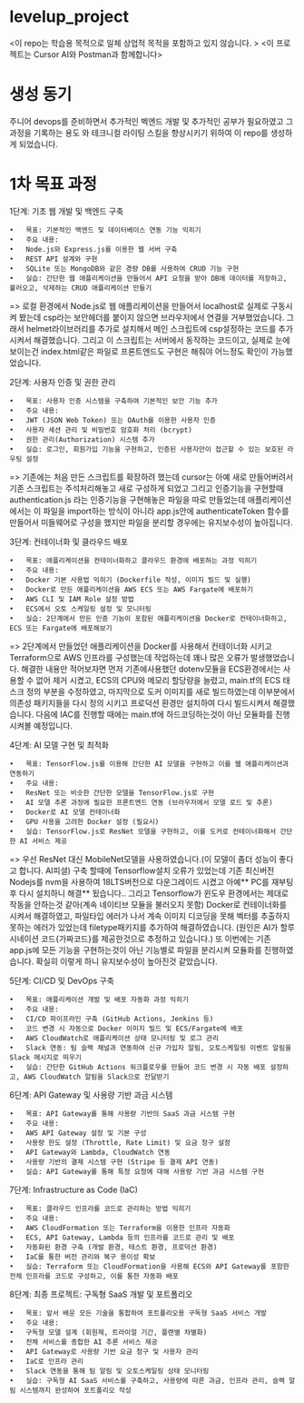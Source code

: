 # levelup_project
<이 repo는 학습용 목적으로 일체 상업적 목적을 포함하고 있지 않습니다. >
<이 프로젝트는 Cursor AI와 Postman과 함께합니다> 

# 생성 동기 
주니어 devops를 준비하면서 추가적인 벡엔드 개발 및 추가적인 공부가 필요하였고 
그 과정을 기록하는 용도 와 테크니컬 라이팅 스킬을 향상시키기 위하여 이 repo를 생성하게 되었습니다. 

# 1차 목표 과정 
1단계: 기초 웹 개발 및 백엔드 구축

	•	목표: 기본적인 백엔드 및 데이터베이스 연동 기능 익히기
	•	주요 내용:
	•	Node.js와 Express.js를 이용한 웹 서버 구축
	•	REST API 설계와 구현
	•	SQLite 또는 MongoDB와 같은 경량 DB를 사용하여 CRUD 기능 구현
	•	실습: 간단한 웹 애플리케이션을 만들어서 API 요청을 받아 DB에 데이터를 저장하고, 불러오고, 삭제하는 CRUD 애플리케이션 만들기

=> 로컬 환경에서 Node.js로 웹 애플리케이션을 만들어서 localhost로 실제로 구동시켜 봤는데 csp라는 보안헤더를 붙이지 않으면 브라우저에서 연결을 거부했었습니다. 
그래서 helmet라이브러리를 추가로 설치해서 메인 스크립트에 csp설정하는 코드를 추가시켜서 해결했습니다.
그리고 이 스크립트는 서버에서 동작하는 코드이고, 실제로 눈에 보이는건 index.html같은 파일로 프론트엔드도 구현은 해줘야 어느정도 확인이 가능했었습니다.

2단계: 사용자 인증 및 권한 관리

	•	목표: 사용자 인증 시스템을 구축하여 기본적인 보안 기능 추가
	•	주요 내용:
	•	JWT (JSON Web Token) 또는 OAuth를 이용한 사용자 인증
	•	사용자 세션 관리 및 비밀번호 암호화 처리 (bcrypt)
	•	권한 관리(Authorization) 시스템 추가
	•	실습: 로그인, 회원가입 기능을 구현하고, 인증된 사용자만이 접근할 수 있는 보호된 라우팅 설정

=> 기존에는 처음 만든 스크립트를 확장하려 했는데 cursor는 아예 새로 만들어버려서 기존 스크립트는 주석처리해놓고 새로 구성하게 되었고 
그리고 인증기능을 구현할때 authentication.js 라는 인증기능을 구현해놓은 파일을 따로 만들었는데 
애플리케이션에서는 이 파일을 import하는 방식이 아니라 app.js안에 authenticateToken 함수를 만들어서 미들웨어로 구성을 했지만 파일을 분리할 경우에는 유지보수성이 높아집니다.


3단계: 컨테이너화 및 클라우드 배포

	•	목표: 애플리케이션을 컨테이너화하고 클라우드 환경에 배포하는 과정 익히기
	•	주요 내용:
	•	Docker 기본 사용법 익히기 (Dockerfile 작성, 이미지 빌드 및 실행)
	•	Docker로 만든 애플리케이션을 AWS ECS 또는 AWS Fargate에 배포하기
	•	AWS CLI 및 IAM Role 설정 방법
	•	ECS에서 오토 스케일링 설정 및 모니터링
	•	실습: 2단계에서 만든 인증 기능이 포함된 애플리케이션을 Docker로 컨테이너화하고, ECS 또는 Fargate에 배포해보기

=> 2단계에서 만들었던 애플리케이션을 Docker를 사용해서 컨테이너화 시키고 Terraform으로 AWS 인프라를 구성했는데 작업하는데 꽤나 많은 오류가 발생했었습니다. 
해결한 내용만 적어보자면 먼저 기존에사용했던 dotenv모듈을 ECS환경에서는 사용할 수 없어 제거 시켰고, ECS의 CPU와 메모리 할당량을 늘렸고, main.tf의 ECS 태스크 정의 부분을 수정하였고, 
마지막으로 도커 이미지를 새로 빌드하였는데 이부분에서 의존성 패키지들을 다시 정의 시키고 프로덕션 환경만 설치하여 다시 빌드시켜서 해결했습니다. 
다음에 IAC를 진행할 때에는 main.tf에 하드코딩하는것이 아닌 모듈화를 진행시켜볼 예정입니다.

4단계: AI 모델 구현 및 최적화

	•	목표: TensorFlow.js를 이용해 간단한 AI 모델을 구현하고 이를 웹 애플리케이션과 연동하기
	•	주요 내용:
	•	ResNet 또는 비슷한 간단한 모델을 TensorFlow.js로 구현
	•	AI 모델 추론 과정에 필요한 프론트엔드 연동 (브라우저에서 모델 로드 및 추론)
	•	Docker로 AI 모델 컨테이너화
	•	GPU 사용을 고려한 Docker 설정 (필요시)
	•	실습: TensorFlow.js로 ResNet 모델을 구현하고, 이를 도커로 컨테이너화해서 간단한 AI 서비스 제공

=> 우선 ResNet 대신 MobileNet모델을 사용하였습니다.(이 모델이 좀더 성능이 좋다고 합니다. AI피셜) 
구축 할때에 Tensorflow설치 오류가 있었는데 기존 최신버전 Nodejs를 nvm을 사용하여 18LTS버전으로 다운그레이드 시켰고 아예** PC를 재부팅후 다시 설치하니 해결** 됬습니다..
그리고 Tensorflow가 윈도우 환경에서는 제대로 작동을 안하는것 같아(계속 네이티브 모듈을 불러오지 못함) Docker로 컨테이너화를 시켜서 해결하였고,
파일타입 에러가 나서 계속 이미지 디코딩을 못해 벡터를 추출하지 못하는 에러가 있었는데 filetype패키지를 추가하여 해결하였습니다. 
(원인은 AI가 할루시네이션 코드{가짜코드}를 제공한것으로 추정하고 있습니다.)
또 이번에는 기존 app.js에 모든 기능을 구현하는것이 아닌 기능별로 파일을 분리시켜 모듈화를 진행하였습니다. 확실히 이렇게 하니 유지보수성이 높아진것 같았습니다. 

5단계: CI/CD 및 DevOps 구축

	•	목표: 애플리케이션 개발 및 배포 자동화 과정 익히기
	•	주요 내용:
	•	CI/CD 파이프라인 구축 (GitHub Actions, Jenkins 등)
	•	코드 변경 시 자동으로 Docker 이미지 빌드 및 ECS/Fargate에 배포
	•	AWS CloudWatch로 애플리케이션 상태 모니터링 및 로그 관리
	•	Slack 연동: 팀 슬랙 채널과 연동하여 신규 가입자 알림, 오토스케일링 이벤트 알림을 Slack 메시지로 띄우기
	•	실습: 간단한 GitHub Actions 워크플로우를 만들어 코드 변경 시 자동 배포 설정하고, AWS CloudWatch 알림을 Slack으로 전달받기

6단계: API Gateway 및 사용량 기반 과금 시스템

	•	목표: API Gateway를 통해 사용량 기반의 SaaS 과금 시스템 구현
	•	주요 내용:
	•	AWS API Gateway 설정 및 기본 구성
	•	사용량 한도 설정 (Throttle, Rate Limit) 및 요금 청구 설정
	•	API Gateway와 Lambda, CloudWatch 연동
	•	사용량 기반의 결제 시스템 구현 (Stripe 등 결제 API 연동)
	•	실습: API Gateway를 통해 특정 요청에 대해 사용량 기반 과금 시스템 구현

7단계: Infrastructure as Code (IaC)

	•	목표: 클라우드 인프라를 코드로 관리하는 방법 익히기
	•	주요 내용:
	•	AWS CloudFormation 또는 Terraform을 이용한 인프라 자동화
	•	ECS, API Gateway, Lambda 등의 인프라를 코드로 관리 및 배포
	•	자동화된 환경 구축 (개발 환경, 테스트 환경, 프로덕션 환경)
	•	IaC를 통한 버전 관리와 복구 용이성 확보
	•	실습: Terraform 또는 CloudFormation을 사용해 ECS와 API Gateway를 포함한 전체 인프라를 코드로 구성하고, 이를 통한 자동화 배포

8단계: 최종 프로젝트: 구독형 SaaS 개발 및 포트폴리오

	•	목표: 앞서 배운 모든 기술을 통합하여 포트폴리오용 구독형 SaaS 서비스 개발
	•	주요 내용:
	•	구독형 모델 설계 (회원제, 트라이얼 기간, 플랜별 차별화)
	•	전체 서비스를 종합한 AI 추론 서비스 제공
	•	API Gateway로 사용량 기반 요금 청구 및 사용자 관리
	•	IaC로 인프라 관리
	•	Slack 연동을 통해 팀 알림 및 오토스케일링 상태 모니터링
	•	실습: 구독형 AI SaaS 서비스를 구축하고, 사용량에 따른 과금, 인프라 관리, 슬랙 알림 시스템까지 완성하여 포트폴리오 작성

